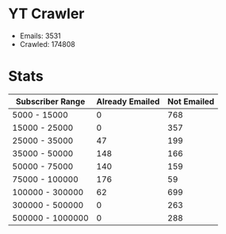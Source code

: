 # YT Crawler
- Emails: 3531
- Crawled: 174808

# Stats
| Subscriber Range  | Already Emailed | Not Emailed |
|-------|-------|-------|
| 5000 - 15000 | 0 | 768 |
| 15000 - 25000 | 0 | 357 |
| 25000 - 35000 | 47 | 199 |
| 35000 - 50000 | 148 | 166 |
| 50000 - 75000 | 140 | 159 |
| 75000 - 100000 | 176 | 59 |
| 100000 - 300000 | 62 | 699 |
| 300000 - 500000 | 0 | 263 |
| 500000 - 1000000 | 0 | 288 |
